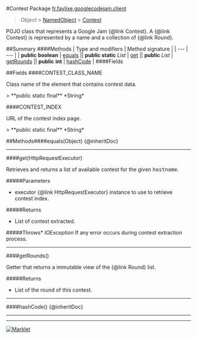 #Contest
Package [fr.faylixe.googlecodejam.client](README.md)<br>

> *Object* > [NamedObject](common/NamedObject.md) > [Contest](Contest.md)

<p>POJO class that represents a Google Jam {@link Contest}.
 A {@link Contest} is represented by a name and a
 collection of {@link Round}.</p>

##Summary
####Methods
| Type and modifiers | Method signature |
| --- | --- |
| **public** **boolean** | [equals](#equalsobject) || **public static** *List* | [get](#gethttprequestexecutor) || **public** *List* | [getRounds](#getrounds) || **public** **int** | [hashCode](#hashcode) |
####Fields

##Fields
####CONTEST_CLASS_NAME
<p>Class name of the element that contains contest data.</p>
> **public static final** *String*

####CONTEST_INDEX
<p>URL of the contest index page.</p>
> **public static final** *String*


##Methods####equals(Object)
{@inheritDoc}

---

####get(HttpRequestExecutor)
<p>Retrieves and returns a list of available
 contest for the given <tt>hostname</tt>.</p>

#####Parameters
* executor {@link HttpRequestExecutor} instance to use to retrieve contest index.

#####Returns
* List of contest extracted.

#####Throws* *IOException* If any error occurs during contest extraction process.

---

####getRounds()
<p>Getter that returns a immutable view
 of the {@link Round} list.</p>

#####Returns
* List of the round of this contest.

---

####hashCode()
{@inheritDoc}

---

---

[![Marklet](https://img.shields.io/badge/Generated%20by-Marklet-green.svg)](https://github.com/Faylixe/marklet)